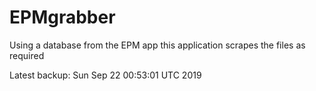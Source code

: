# EPMgrabber
Using a database from the EPM app this application scrapes the files as required


Latest backup: Sun Sep 22 00:53:01 UTC 2019
